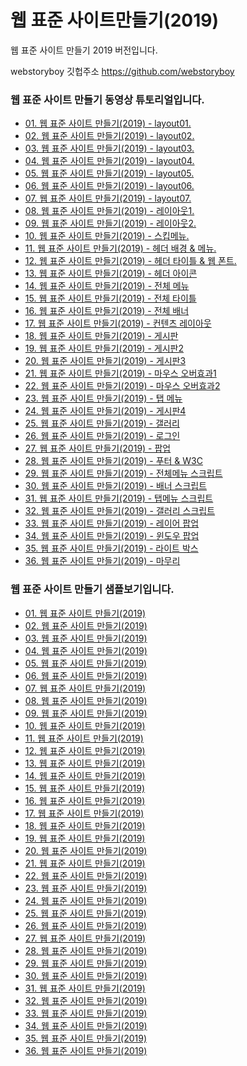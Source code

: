 # 웹 표준 사이트만들기(2019)
웹 표준 사이트 만들기 2019 버전입니다.

webstoryboy 깃헙주소
https://github.com/webstoryboy

<h3>웹 표준 사이트 만들기 동영상 튜토리얼입니다.</h3>
<ul>
    <li><a href="http://wtss.tistory.com/168">01. 웹 표준 사이트 만들기(2019) - layout01.</a></li>
    <li><a href="http://wtss.tistory.com/169">02. 웹 표준 사이트 만들기(2019) - layout02.</a></li>
    <li><a href="http://wtss.tistory.com/170">03. 웹 표준 사이트 만들기(2019) - layout03.</a></li>
    <li><a href="http://wtss.tistory.com/171">04. 웹 표준 사이트 만들기(2019) - layout04.</a></li>
    <li><a href="http://wtss.tistory.com/172">05. 웹 표준 사이트 만들기(2019) - layout05.</a></li>
    <li><a href="http://wtss.tistory.com/173">06. 웹 표준 사이트 만들기(2019) - layout06.</a></li>
    <li><a href="http://wtss.tistory.com/174">07. 웹 표준 사이트 만들기(2019) - layout07.</a></li>
    <li><a href="http://wtss.tistory.com/175">08. 웹 표준 사이트 만들기(2019) - 레이아웃1.</a></li>
    <li><a href="http://wtss.tistory.com/176">09. 웹 표준 사이트 만들기(2019) - 레이아웃2.</a></li>
    <li><a href="http://wtss.tistory.com/177">10. 웹 표준 사이트 만들기(2019) - 스킵메뉴.</a></li>
    <li><a href="http://wtss.tistory.com/178">11. 웹 표준 사이트 만들기(2019) - 헤더 배경 &amp; 메뉴.</a></li>
    <li><a href="http://wtss.tistory.com/179">12. 웹 표준 사이트 만들기(2019) - 헤더 타이틀 &amp; 웹 폰트.</a></li>
    <li><a href="http://wtss.tistory.com/180">13. 웹 표준 사이트 만들기(2019) - 헤더 아이콘</a></li>
    <li><a href="http://wtss.tistory.com/181">14. 웹 표준 사이트 만들기(2019) - 전체 메뉴</a></li>
    <li><a href="http://wtss.tistory.com/182">15. 웹 표준 사이트 만들기(2019) - 전체 타이틀</a></li>
    <li><a href="http://wtss.tistory.com/183">16. 웹 표준 사이트 만들기(2019) - 전체 배너</a></li>
    <li><a href="http://wtss.tistory.com/184">17. 웹 표준 사이트 만들기(2019) - 컨텐츠 레이아웃</a></li>
    <li><a href="http://wtss.tistory.com/185">18. 웹 표준 사이트 만들기(2019) - 게시판</a></li>
    <li><a href="http://wtss.tistory.com/186">19. 웹 표준 사이트 만들기(2019) - 게시판2</a></li>
    <li><a href="http://wtss.tistory.com/187">20. 웹 표준 사이트 만들기(2019) - 게시판3</a></li>
    <li><a href="http://wtss.tistory.com/188">21. 웹 표준 사이트 만들기(2019) - 마우스 오버효과1</a></li>
    <li><a href="http://wtss.tistory.com/189">22. 웹 표준 사이트 만들기(2019) - 마우스 오버효과2</a></li>
    <li><a href="http://wtss.tistory.com/190">23. 웹 표준 사이트 만들기(2019) - 탭 메뉴</a></li>
    <li><a href="http://wtss.tistory.com/191">24. 웹 표준 사이트 만들기(2019) - 게시판4</a></li>
    <li><a href="http://wtss.tistory.com/192">25. 웹 표준 사이트 만들기(2019) - 갤러리</a></li>
    <li><a href="http://wtss.tistory.com/193">26. 웹 표준 사이트 만들기(2019) - 로그인</a></li>
    <li><a href="http://wtss.tistory.com/194">27. 웹 표준 사이트 만들기(2019) - 팝업</a></li>
    <li><a href="http://wtss.tistory.com/195">28. 웹 표준 사이트 만들기(2019) - 푸터 &amp; W3C</a></li>
    <li><a href="http://wtss.tistory.com/196">29. 웹 표준 사이트 만들기(2019) - 전체메뉴 스크립트</a></li>
    <li><a href="http://wtss.tistory.com/197">30. 웹 표준 사이트 만들기(2019) - 배너 스크립트</a></li>
    <li><a href="http://wtss.tistory.com/198">31. 웹 표준 사이트 만들기(2019) - 탭메뉴 스크립트</a></li>
    <li><a href="http://wtss.tistory.com/199">32. 웹 표준 사이트 만들기(2019) - 갤러리 스크립트</a></li>
    <li><a href="http://wtss.tistory.com/200">33. 웹 표준 사이트 만들기(2019) - 레이어 팝업</a></li>
    <li><a href="http://wtss.tistory.com/201">34. 웹 표준 사이트 만들기(2019) - 윈도우 팝업</a></li>
    <li><a href="http://wtss.tistory.com/202">35. 웹 표준 사이트 만들기(2019) - 라이트 박스</a></li>
    <li><a href="http://wtss.tistory.com/203">36. 웹 표준 사이트 만들기(2019) - 마무리</a></li>
</ul>


<h3>웹 표준 사이트 만들기 샘플보기입니다.</h3>
<ul>
    <li><a href="https://webstoryboy.github.io/webstandard2019/sample168_01.html">01. 웹 표준 사이트 만들기(2019)</a></li>
    <li><a href="https://webstoryboy.github.io/webstandard2019/sample169_02.html">02. 웹 표준 사이트 만들기(2019)</a></li>
    <li><a href="https://webstoryboy.github.io/webstandard2019/sample170_03.html">03. 웹 표준 사이트 만들기(2019)</a></li>
    <li><a href="https://webstoryboy.github.io/webstandard2019/sample171_04.html">04. 웹 표준 사이트 만들기(2019)</a></li>
    <li><a href="https://webstoryboy.github.io/webstandard2019/sample172_05.html">05. 웹 표준 사이트 만들기(2019)</a></li>
    <li><a href="https://webstoryboy.github.io/webstandard2019/sample173_06.html">06. 웹 표준 사이트 만들기(2019)</a></li>
    <li><a href="https://webstoryboy.github.io/webstandard2019/sample174_07.html">07. 웹 표준 사이트 만들기(2019)</a></li>
    <li><a href="https://webstoryboy.github.io/webstandard2019/sample175_08.html">08. 웹 표준 사이트 만들기(2019)</a></li>
    <li><a href="https://webstoryboy.github.io/webstandard2019/sample176_09.html">09. 웹 표준 사이트 만들기(2019)</a></li>
    <li><a href="https://webstoryboy.github.io/webstandard2019/sample177_10.html">10. 웹 표준 사이트 만들기(2019)</a></li>
    <li><a href="https://webstoryboy.github.io/webstandard2019/sample178_11.html">11. 웹 표준 사이트 만들기(2019)</a></li>
    <li><a href="https://webstoryboy.github.io/webstandard2019/sample179_12.html">12. 웹 표준 사이트 만들기(2019)</a></li>
    <li><a href="https://webstoryboy.github.io/webstandard2019/sample180_13.html">13. 웹 표준 사이트 만들기(2019)</a></li>
    <li><a href="https://webstoryboy.github.io/webstandard2019/sample181_14.html">14. 웹 표준 사이트 만들기(2019)</a></li>
    <li><a href="https://webstoryboy.github.io/webstandard2019/sample182_15.html">15. 웹 표준 사이트 만들기(2019)</a></li>
    <li><a href="https://webstoryboy.github.io/webstandard2019/sample183_16.html">16. 웹 표준 사이트 만들기(2019)</a></li>
    <li><a href="https://webstoryboy.github.io/webstandard2019/sample184_17.html">17. 웹 표준 사이트 만들기(2019)</a></li>
    <li><a href="https://webstoryboy.github.io/webstandard2019/sample185_18.html">18. 웹 표준 사이트 만들기(2019)</a></li>
    <li><a href="https://webstoryboy.github.io/webstandard2019/sample186_19.html">19. 웹 표준 사이트 만들기(2019)</a></li>
    <li><a href="https://webstoryboy.github.io/webstandard2019/sample187_20.html">20. 웹 표준 사이트 만들기(2019)</a></li>
    <li><a href="https://webstoryboy.github.io/webstandard2019/sample188_21.html">21. 웹 표준 사이트 만들기(2019)</a></li>
    <li><a href="https://webstoryboy.github.io/webstandard2019/sample189_22.html">22. 웹 표준 사이트 만들기(2019)</a></li>
    <li><a href="https://webstoryboy.github.io/webstandard2019/sample190_23.html">23. 웹 표준 사이트 만들기(2019)</a></li>
    <li><a href="https://webstoryboy.github.io/webstandard2019/sample191_24.html">24. 웹 표준 사이트 만들기(2019)</a></li>
    <li><a href="https://webstoryboy.github.io/webstandard2019/sample192_25.html">25. 웹 표준 사이트 만들기(2019)</a></li>
    <li><a href="https://webstoryboy.github.io/webstandard2019/sample193_26.html">26. 웹 표준 사이트 만들기(2019)</a></li>
    <li><a href="https://webstoryboy.github.io/webstandard2019/sample194_27.html">27. 웹 표준 사이트 만들기(2019)</a></li>
    <li><a href="https://webstoryboy.github.io/webstandard2019/sample195_28.html">28. 웹 표준 사이트 만들기(2019)</a></li>
    <li><a href="https://webstoryboy.github.io/webstandard2019/sample196_29.html">29. 웹 표준 사이트 만들기(2019)</a></li>
    <li><a href="https://webstoryboy.github.io/webstandard2019/sample197_30.html">30. 웹 표준 사이트 만들기(2019)</a></li>
    <li><a href="https://webstoryboy.github.io/webstandard2019/sample198_31.html">31. 웹 표준 사이트 만들기(2019)</a></li>
    <li><a href="https://webstoryboy.github.io/webstandard2019/sample199_32.html">32. 웹 표준 사이트 만들기(2019)</a></li>
    <li><a href="https://webstoryboy.github.io/webstandard2019/sample200_33.html">33. 웹 표준 사이트 만들기(2019)</a></li>
    <li><a href="https://webstoryboy.github.io/webstandard2019/sample201_34.html">34. 웹 표준 사이트 만들기(2019)</a></li>
    <li><a href="https://webstoryboy.github.io/webstandard2019/sample202_35.html">35. 웹 표준 사이트 만들기(2019)</a></li>
    <li><a href="https://webstoryboy.github.io/webstandard2019/sample203_36.html">36. 웹 표준 사이트 만들기(2019)</a></li>
</ul>
